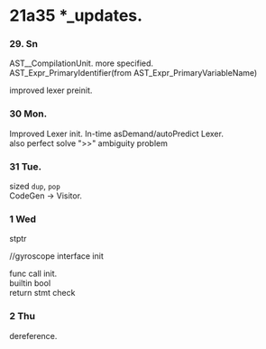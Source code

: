 
# 21a35 *_updates.

### 29. Sn

AST__CompilationUnit.  more specified.  
AST_Expr_PrimaryIdentifier(from AST_Expr_PrimaryVariableName)

improved lexer preinit.


### 30 Mon.

Improved Lexer init.  In-time asDemand/autoPredict Lexer.  
also perfect solve ">>" ambiguity problem

### 31 Tue. 

sized `dup`, `pop`  
CodeGen -> Visitor.

### 1 Wed

stptr  

//gyroscope interface init

func call init.  
builtin bool   
return stmt check

### 2 Thu

dereference.